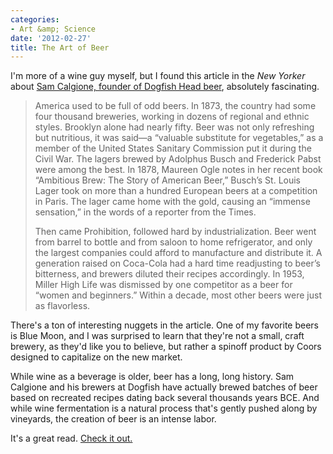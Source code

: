 ```yaml
---
categories:
- Art &amp; Science
date: '2012-02-27'
title: The Art of Beer
---
```


I'm more of a wine guy myself, but I found this article in the <em>New Yorker</em> about <a href="http://www.newyorker.com/reporting/2008/11/24/081124fa_fact_bilger?currentPage=all">Sam Calgione, founder of Dogfish Head beer</a>, absolutely fascinating.

<blockquote>America used to be full of odd beers. In 1873, the country had some four thousand breweries, working in dozens of regional and ethnic styles. Brooklyn alone had nearly fifty. Beer was not only refreshing but nutritious, it was said—a “valuable substitute for vegetables,” as a member of the United States Sanitary Commission put it during the Civil War. The lagers brewed by Adolphus Busch and Frederick Pabst were among the best. In 1878, Maureen Ogle notes in her recent book “Ambitious Brew: The Story of American Beer,” Busch’s St. Louis Lager took on more than a hundred European beers at a competition in Paris. The lager came home with the gold, causing an “immense sensation,” in the words of a reporter from the Times.

Then came Prohibition, followed hard by industrialization. Beer went from barrel to bottle and from saloon to home refrigerator, and only the largest companies could afford to manufacture and distribute it. A generation raised on Coca-Cola had a hard time readjusting to beer’s bitterness, and brewers diluted their recipes accordingly. In 1953, Miller High Life was dismissed by one competitor as a beer for “women and beginners.” Within a decade, most other beers were just as flavorless.</blockquote>

There's a ton of interesting nuggets in the article. One of my favorite beers is Blue Moon, and I was surprised to learn that they're not a small, craft brewery, as they'd like you to believe, but rather a spinoff product by Coors designed to capitalize on the new market.

While wine as a beverage is older, beer has a long, long history. Sam Calgione and his brewers at Dogfish have actually brewed batches of beer based on recreated recipes dating back several thousands years BCE. And while wine fermentation is a natural process that's gently pushed along by vineyards, the creation of beer is an intense labor.

It's a great read. <a href="http://www.newyorker.com/reporting/2008/11/24/081124fa_fact_bilger?currentPage=all">Check it out.</a>